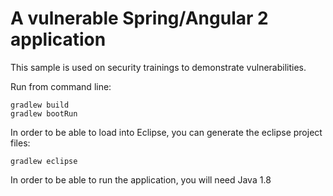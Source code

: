 A vulnerable Spring/Angular 2 application
=========================================

This sample is used on security trainings to demonstrate vulnerabilities.

Run from command line:

    gradlew build
    gradlew bootRun

In order to be able to load into Eclipse, you can generate the eclipse project files:

    gradlew eclipse

In order to be able to run the application, you will need Java 1.8
